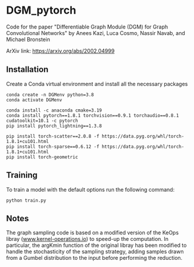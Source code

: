 # DGM_pytorch

Code for the paper "Differentiable Graph Module (DGM) for Graph Convolutional Networks" by Anees Kazi, Luca Cosmo, Nassir Navab, and Michael Bronstein

ArXiv link: https://arxiv.org/abs/2002.04999

## Installation

Create a Conda virtual environment and install all the necessary packages

```
conda create -n DGMenv python=3.8
conda activate DGMenv
```

```
conda install -c anaconda cmake=3.19
conda install pytorch==1.8.1 torchvision==0.9.1 torchaudio==0.8.1 cudatoolkit=10.1 -c pytorch
pip install pytorch_lightning==1.3.8

pip install torch-scatter==2.0.8 -f https://data.pyg.org/whl/torch-1.8.1+cu101.html
pip install torch-sparse==0.6.12 -f https://data.pyg.org/whl/torch-1.8.1+cu101.html
pip install torch-geometric
```

## Training

To train a model with the default options run the following command:
```
python train.py
``` 

## Notes
The graph sampling code is based on a modified version of the KeOps libray (www.kernel-operations.io) to speed-up the computation. In particular, the argKmin function of the original libray has been modified to handle the stochasticity of the sampling strategy, adding samples drawn from a Gumbel distribution to the input before performing the reduction.
